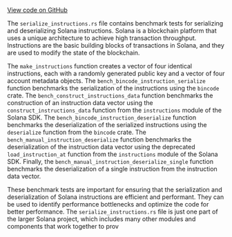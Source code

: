 [View code on GitHub](https://github.com/solana-labs/solana/blob/master/sdk/benches/serialize_instructions.rs)

The `serialize_instructions.rs` file contains benchmark tests for serializing and deserializing Solana instructions. Solana is a blockchain platform that uses a unique architecture to achieve high transaction throughput. Instructions are the basic building blocks of transactions in Solana, and they are used to modify the state of the blockchain.

The `make_instructions` function creates a vector of four identical instructions, each with a randomly generated public key and a vector of four account metadata objects. The `bench_bincode_instruction_serialize` function benchmarks the serialization of the instructions using the `bincode` crate. The `bench_construct_instructions_data` function benchmarks the construction of an instruction data vector using the `construct_instructions_data` function from the `instructions` module of the Solana SDK. The `bench_bincode_instruction_deserialize` function benchmarks the deserialization of the serialized instructions using the `deserialize` function from the `bincode` crate. The `bench_manual_instruction_deserialize` function benchmarks the deserialization of the instruction data vector using the deprecated `load_instruction_at` function from the `instructions` module of the Solana SDK. Finally, the `bench_manual_instruction_deserialize_single` function benchmarks the deserialization of a single instruction from the instruction data vector.

These benchmark tests are important for ensuring that the serialization and deserialization of Solana instructions are efficient and performant. They can be used to identify performance bottlenecks and optimize the code for better performance. The `serialize_instructions.rs` file is just one part of the larger Solana project, which includes many other modules and components that work together to prov